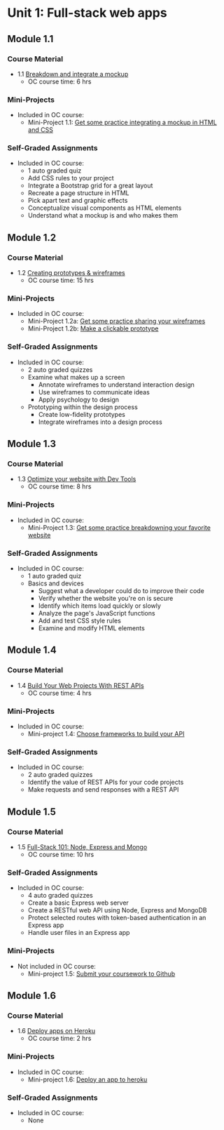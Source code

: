 # Unit 1: Full-stack web apps

## Module 1.1

### Course Material

* 1.1 [Breakdown and integrate a mockup](https://openclassrooms.com/en/courses/3505461-breakdown-and-integrate-a-mockup)
   * OC course time: 6 hrs

### Mini-Projects

* Included in OC course:
   * Mini-Project 1.1: [Get some practice integrating a mockup in HTML and CSS](https://openclassrooms.com/en/courses/3505461-breakdown-and-integrate-a-mockup/6785371-get-some-practice-integrating-a-mockup-in-html-and-css)

### Self-Graded Assignments

* Included in OC course:
   * 1 auto graded quiz
   * Add CSS rules to your project
   * Integrate a Bootstrap grid for a great layout
   * Recreate a page structure in HTML
   * Pick apart text and graphic effects
   * Conceptualize visual components as HTML elements
   * Understand what a mockup is and who makes them

## Module 1.2

### Course Material

* 1.2 [Creating prototypes & wireframes](https://openclassrooms.com/en/courses/4555931-create-simple-prototypes-with-wireframes)
   * OC course time: 15 hrs

### Mini-Projects

* Included in OC course:
   * Mini-Project 1.2a: [Get some practice sharing your wireframes](https://openclassrooms.com/en/courses/4555931-create-simple-prototypes-with-wireframes/6784746-get-some-practice-sharing-your-wireframes)
   * Mini-Project 1.2b: [Make a clickable prototype](https://openclassrooms.com/en/courses/4555931-create-simple-prototypes-with-wireframes/4908361-create-and-test-your-clickable-prototype)

### Self-Graded Assignments

* Included in OC course:
   * 2 auto graded quizzes
   * Examine what makes up a screen
      * Annotate wireframes to understand interaction design
      * Use wireframes to communicate ideas
      * Apply psychology to design
   * Prototyping within the design process
      * Create low-fidelity prototypes
      * Integrate wireframes into a design process


## Module 1.3

### Course Material

* 1.3 [Optimize your website with Dev Tools](https://openclassrooms.com/en/courses/3523321-optimize-your-website-with-devtools)
   * OC course time: 8 hrs

### Mini-Projects

* Included in OC course:
   * Mini-Project 1.3: [Get some practice breakdowning your favorite website](https://openclassrooms.com/en/courses/3523321-optimize-your-website-with-devtools/6785681-get-some-practice-breakdowning-your-favorite-website)

### Self-Graded Assignments

* Included in OC course:
   * 1 auto graded quiz
   * Basics and devices
      * Suggest what a developer could do to improve their code
      * Verify whether the website you're on is secure
      * Identify which items load quickly or slowly
      * Analyze the page's JavaScript functions
      * Add and test CSS style rules
      * Examine and modify HTML elements

## Module 1.4

### Course Material

* 1.4 [Build Your Web Projects With REST APIs](https://openclassrooms.com/en/courses/6121936-build-your-web-projects-with-rest-apis)
   * OC course time: 4 hrs

### Mini-Projects

* Included in OC course:
   * Mini-project 1.4: [Choose frameworks to build your API](https://openclassrooms.com/en/courses/6121936-build-your-web-projects-with-rest-apis/6268271-choose-frameworks-to-build-your-api)

### Self-Graded Assignments

* Included in OC course:
   * 2 auto graded quizzes
   * Identify the value of REST APIs for your code projects
   * Make requests and send responses with a REST API

## Module 1.5

### Course Material

* 1.5 [Full-Stack 101: Node, Express and Mongo](https://openclassrooms.com/en/courses/5614116-go-full-stack-with-node-js-express-and-mongodb)
   * OC course time: 10 hrs

### Self-Graded Assignments

* Included in OC course:
   * 4 auto graded quizzes
   * Create a basic Express web server
   * Create a RESTful web API using Node, Express and MongoDB
   * Protect selected routes with token-based authentication in an Express app
   * Handle user files in an Express app

### Mini-Projects

* Not included in OC course:
   * Mini-project 1.5: [Submit your coursework to Github](#)


## Module 1.6

### Course Material

* 1.6 [Deploy apps on Heroku](https://openclassrooms.com/en/courses/4614791-deploy-apps-on-heroku)
   * OC course time: 2 hrs

### Mini-Projects

* Included in OC course:
   * Mini-project 1.6: [Deploy an app to heroku](https://openclassrooms.com/en/courses/4614791-deploy-apps-on-heroku)
   
### Self-Graded Assignments

* Included in OC course: 
   * None
